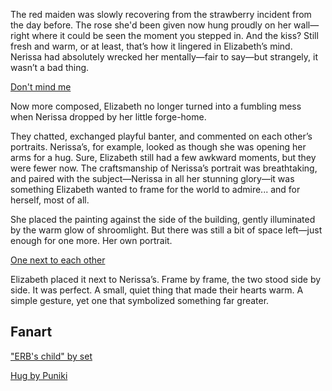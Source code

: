 <!-- title: Frame By Frame -->

The red maiden was slowly recovering from the strawberry incident from the day before. The rose she'd been given now hung proudly on her wall—right where it could be seen the moment you stepped in. And the kiss? Still fresh and warm, or at least, that’s how it lingered in Elizabeth’s mind. Nerissa had absolutely wrecked her mentally—fair to say—but strangely, it wasn’t a bad thing.

[Don't mind me](#embed:https://www.youtube.com/live/vbppXmxXo7o?si=BhRV3I1VTtdSK57Y&t=22337)

Now more composed, Elizabeth no longer turned into a fumbling mess when Nerissa dropped by her little forge-home.

They chatted, exchanged playful banter, and commented on each other’s portraits. Nerissa’s, for example, looked as though she was opening her arms for a hug. Sure, Elizabeth still had a few awkward moments, but they were fewer now. The craftsmanship of Nerissa’s portrait was breathtaking, and paired with the subject—Nerissa in all her stunning glory—it was something Elizabeth wanted to frame for the world to admire... and for herself, most of all.

She placed the painting against the side of the building, gently illuminated by the warm glow of shroomlight. But there was still a bit of space left—just enough for one more. Her own portrait.

[One next to each other](#embed:https://www.youtube.com/live/vbppXmxXo7o?si=Q3_FM3XOHKxc6MBo&t=22779)

Elizabeth placed it next to Nerissa’s. Frame by frame, the two stood side by side. It was perfect. A small, quiet thing that made their hearts warm. A simple gesture, yet one that symbolized something far greater.

## Fanart

["ERB's child" by set](https://x.com/_se_t_/status/1920087505665143221)

[Hug by Puniki](https://x.com/Puniki_XIV/status/1926153741314478419)
